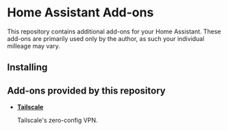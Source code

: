 # Home Assistant Add-ons

This repository contains additional add-ons for your Home Assistant.
These add-ons are primarily used only by the author, as such your individual milleage may vary.

## Installing


## Add-ons provided by this repository

- **[Tailscale](/tailscale/README.md)**

    Tailscale's zero-config VPN.
